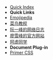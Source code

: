 - [Quick Index](/ "")
- **Quick Links**
- [Emojipedia](https://emojipedia.org/)
- [菜鸟教程](https://www.runoob.com/)
- [阮一峰的网络日志](home/book.md#%e9%98%ae%e4%b8%80%e5%b3%b0%e7%9a%84%e7%bd%91%e7%bb%9c%e6%97%a5%e5%bf%97)
- [廖雪峰的官方网站](https://www.liaoxuefeng.com/)
- [阿虚同学](tools/search.md#axutongxue)
- **Document Plug-in**
- [Primer CSS](https://primer.style/css/)
<!-- <br>

- **Themes**
- <a href="index-theme-vue.html">🎨 Vue</a>
- <a href="index-theme-themeable.html">🎨 Themeable</a> -->
